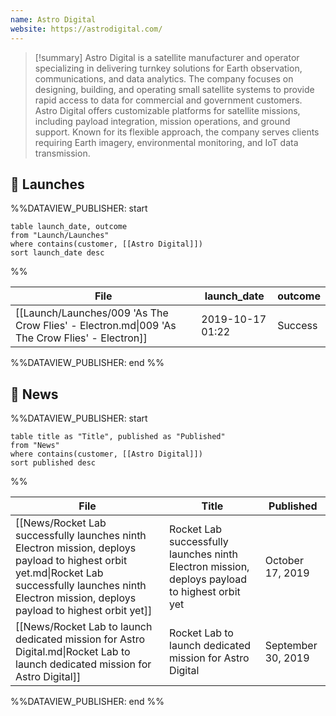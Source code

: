 ```yaml
---
name: Astro Digital
website: https://astrodigital.com/
---
```


>[!summary]
Astro Digital is a satellite manufacturer and operator specializing in delivering turnkey solutions for Earth observation, communications, and data analytics. The company focuses on designing, building, and operating small satellite systems to provide rapid access to data for commercial and government customers. Astro Digital offers customizable platforms for satellite missions, including payload integration, mission operations, and ground support. Known for its flexible approach, the company serves clients requiring Earth imagery, environmental monitoring, and IoT data transmission.

## 🚀 Launches
%%DATAVIEW_PUBLISHER: start
```
table launch_date, outcome
from "Launch/Launches"
where contains(customer, [[Astro Digital]])
sort launch_date desc
```
%%

| File                                                                                          | launch_date      | outcome |
| --------------------------------------------------------------------------------------------- | ---------------- | ------- |
| [[Launch/Launches/009 'As The Crow Flies' - Electron.md\|009 'As The Crow Flies' - Electron]] | 2019-10-17 01:22 | Success |

%%DATAVIEW_PUBLISHER: end %%

## 📰 News
%%DATAVIEW_PUBLISHER: start
```
table title as "Title", published as "Published"
from "News"
where contains(customer, [[Astro Digital]])
sort published desc
```
%%

| File                                                                                                                                                                                                     | Title                                                                                         | Published          |
| -------------------------------------------------------------------------------------------------------------------------------------------------------------------------------------------------------- | --------------------------------------------------------------------------------------------- | ------------------ |
| [[News/Rocket Lab successfully launches ninth Electron mission, deploys payload to highest orbit yet.md\|Rocket Lab successfully launches ninth Electron mission, deploys payload to highest orbit yet]] | Rocket Lab successfully launches ninth Electron mission, deploys payload to highest orbit yet | October 17, 2019   |
| [[News/Rocket Lab to launch dedicated mission for Astro Digital.md\|Rocket Lab to launch dedicated mission for Astro Digital]]                                                                           | Rocket Lab to launch dedicated mission for Astro Digital                                      | September 30, 2019 |

%%DATAVIEW_PUBLISHER: end %%